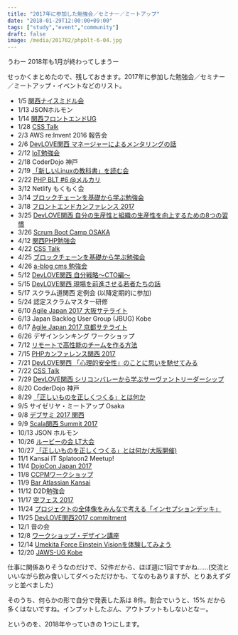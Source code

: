 ```yaml
---
title: "2017年に参加した勉強会／セミナー／ミートアップ"
date: "2018-01-29T12:00:00+09:00"
tags: ["study","event","community"]
draft: false
image: /media/201702/phpblt-6-04.jpg
---
```


うわー 2018年も1月が終わってしまうー

せっかくまとめたので、残しておきます。2017年に参加した勉強会／セミナー／ミートアップ・イベントなどのリスト。

- 1/5 [関西ナイスミドル会](https://connpass.com/event/47842/)
- 1/13 JSONホルモン
- 1/14 [関西フロントエンドUG](https://kfug.connpass.com/event/47301/)
- 1/28 [CSS Talk](https://taminc.doorkeeper.jp/events/54947)
- 2/3 AWS re:Invent 2016 報告会
- 2/6 [DevLOVE関西 マネージャーによるメンタリングの話](https://devlove-kansai.doorkeeper.jp/events/55899)
- 2/12 [IoT勉強会](https://connpass.com/event/48049/)
- 2/18 CoderDojo 神戸
- 2/19 [「新しいLinuxの教科書」を読む会](https://linuxbook.connpass.com/event/49277/)
- 2/22 [PHP BLT #6 @メルカリ](https://phpblt.connpass.com/event/49458/)
- 3/12 Netlify もくもく会
- 3/14 [ブロックチェーンを基礎から学ぶ勉強会](https://taminc.doorkeeper.jp/events/58317)
- 3/18 [フロントエンドカンファレンス 2017](http://kfug.jp/frontconf2017/)
- 3/25 [DevLOVE関西 自分の生産性と組織の生産性を向上するための8つの習慣](https://devlove-kansai.doorkeeper.jp/events/58339)
- 3/26 [Scrum Boot Camp OSAKA](https://scrumdo-kansai.connpass.com/event/52600/)
- 4/12 [関西PHP勉強会](https://kphpug.doorkeeper.jp/events/59286)
- 4/22 [CSS Talk](https://taminc.doorkeeper.jp/events/58976)
- 4/25 [ブロックチェーンを基礎から学ぶ勉強会](https://taminc.doorkeeper.jp/events/58715)
- 4/26 [a-blog cms 勉強会](https://ablogcms-osaka.doorkeeper.jp/events/59694)
- 5/12 [DevLOVE関西 自分戦略〜CTO編〜](https://devlove-kansai.doorkeeper.jp/events/59399)
- 5/15 [DevLOVE関西 現場を前進させる若者たちの話](https://devlove-kansai.doorkeeper.jp/events/59632)
- 5/17 スクラム道関西 定例会 (以降定期的に参加)
- 5/24 認定スクラムマスター研修
- 6/10 [Agile Japan 2017 大阪サテライト](https://agilejapan-osaka.connpass.com/event/54983/)
- 6/13 Japan Backlog User Group (JBUG) Kobe
- 6/17 [Agile Japan 2017 京都サテライト](https://connpass.com/event/55728/)
- 6/26 デザインシンキング ワークショップ
- 7/12 [リモートで高性能のチームを作る方法](https://collaborationsuperpowers.doorkeeper.jp/events/62197)
- 7/15 [PHPカンファレンス関西 2017](https://2017.kphpug.jp/)
- 7/21 [DevLOVE関西 「心理的安全性」のことに思いを馳せてみる](https://devlove-kansai.doorkeeper.jp/events/61899)
- 7/22 [CSS Talk](https://taminc.doorkeeper.jp/events/60822)
- 7/29 [DevLOVE関西 シリコンバレーから学ぶサーヴァントリーダーシップ](https://devlove-kansai.doorkeeper.jp/events/62553)
- 8/20 CoderDojo 神戸
- 8/29 [「正しいものを正しくつくる」とは何か](https://guildworks.doorkeeper.jp/events/63137)
- 9/5 サイゼリヤ・ミートアップ Osaka
- 9/8 [デブサミ 2017 関西](http://event.shoeisha.jp/devsumi/20170908/)
- 9/9 [Scala関西 Summit 2017](https://skug.connpass.com/event/62304/)
- 10/13 JSON ホルモン
- 10/26 [ルービーの会 LT大会](https://connpass.com/event/64477/)
- 10/27 [「正しいものを正しくつくる」とは何か(大阪開催)](https://guildworks.doorkeeper.jp/events/64730)
- 11/1 Kansai IT Splatoon2 Meetup!
- 11/4 [DojoCon Japan 2017](https://dojocon2017.coderdojo.jp/)
- 11/8 [CCPMワークショップ](https://ccpm.connpass.com/event/69175/)
- 11/9 [Bar Atlassian Kansai](https://atlassian.connpass.com/event/68839/)
- 11/12 D2D勉強会
- 11/17 [空フェス 2017](https://connpass.com/event/69615/)
- 11/24 [プロジェクトの全体像をみんなで考える「インセプションデッキ」](https://guildworks.doorkeeper.jp/events/65592)
- 11/25 [DevLOVE関西2017 commitment](https://devlove-kansai.doorkeeper.jp/events/63438)
- 12/1 音の会
- 12/8 [ワークショップ・デザイン講座](https://wsd1208.peatix.com/)
- 12/14 [Umekita Force Einstein Visionを体験してみよう](https://umekitaforce.connpass.com/event/73427/)
- 12/20 [JAWS-UG Kobe](https://jaws-ug-kobe.doorkeeper.jp/events/65065)

仕事に関係ありそうなのだけで、52件だから、ほぼ週に1回ですかね……(交流といいながら飲み食いしてダベっただけかも、てなのもありますが、とりあえずダッと並べました)

そのうち、何らかの形で自分で発表した系は 8件。割合でいうと、15% だから多くはないですね。インプットしたぶん、アウトプットもしないとなー。

というのを、2018年やっていきの 1つにします。
